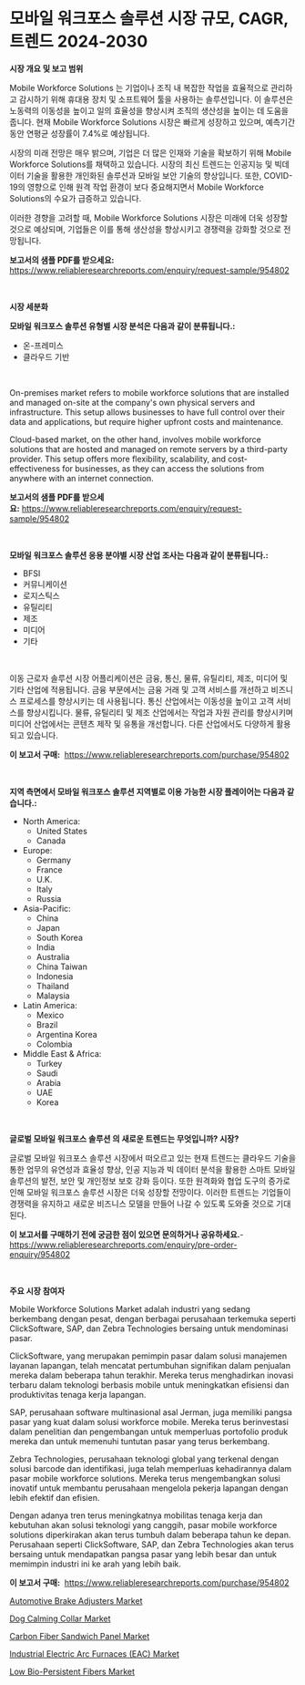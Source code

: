 <p><h1>모바일 워크포스 솔루션 시장 규모, CAGR, 트렌드 2024-2030</h1></p><p><strong>시장 개요 및 보고 범위</strong></p>
<p><p>Mobile Workforce Solutions 는 기업이나 조직 내 복잡한 작업을 효율적으로 관리하고 감시하기 위해 휴대용 장치 및 소프트웨어 툴을 사용하는 솔루션입니다. 이 솔루션은 노동력의 이동성을 높이고 일의 효율성을 향상시켜 조직의 생산성을 높이는 데 도움을 줍니다. 현재 Mobile Workforce Solutions 시장은 빠르게 성장하고 있으며, 예측기간 동안 연평균 성장률이 7.4%로 예상됩니다. </p><p>시장의 미래 전망은 매우 밝으며, 기업은 더 많은 인재와 기술을 확보하기 위해 Mobile Workforce Solutions를 채택하고 있습니다. 시장의 최신 트렌드는 인공지능 및 빅데이터 기술을 활용한 개인화된 솔루션과 모바일 보안 기술의 향상입니다. 또한, COVID-19의 영향으로 인해 원격 작업 환경이 보다 중요해지면서 Mobile Workforce Solutions의 수요가 급증하고 있습니다.</p><p>이러한 경향을 고려할 때, Mobile Workforce Solutions 시장은 미래에 더욱 성장할 것으로 예상되며, 기업들은 이를 통해 생산성을 향상시키고 경쟁력을 강화할 것으로 전망됩니다.</p></p>
<p><strong>보고서의 샘플 PDF를 받으세요:</strong> <a href="https://www.reliableresearchreports.com/enquiry/request-sample/954802">https://www.reliableresearchreports.com/enquiry/request-sample/954802</a></p>
<p>&nbsp;</p>
<p><strong>시장 세분화</strong></p>
<p><strong>모바일 워크포스 솔루션 유형별 시장 분석은 다음과 같이 분류됩니다.:</strong></p>
<p><ul><li>온-프레미스</li><li>클라우드 기반</li></ul></p>
<p>&nbsp;</p>
<p><p>On-premises market refers to mobile workforce solutions that are installed and managed on-site at the company's own physical servers and infrastructure. This setup allows businesses to have full control over their data and applications, but require higher upfront costs and maintenance.</p><p>Cloud-based market, on the other hand, involves mobile workforce solutions that are hosted and managed on remote servers by a third-party provider. This setup offers more flexibility, scalability, and cost-effectiveness for businesses, as they can access the solutions from anywhere with an internet connection.</p></p>
<p><strong>보고서의 샘플 PDF를 받으세요:</strong>&nbsp;<a href="https://www.reliableresearchreports.com/enquiry/request-sample/954802">https://www.reliableresearchreports.com/enquiry/request-sample/954802</a></p>
<p>&nbsp;</p>
<p><strong> 모바일 워크포스 솔루션 응용 분야별 시장 산업 조사는 다음과 같이 분류됩니다.:</strong></p>
<p><ul><li>BFSI</li><li>커뮤니케이션</li><li>로지스틱스</li><li>유틸리티</li><li>제조</li><li>미디어</li><li>기타</li></ul></p>
<p>&nbsp;</p>
<p><p>이동 근로자 솔루션 시장 어플리케이션은 금융, 통신, 물류, 유틸리티, 제조, 미디어 및 기타 산업에 적용됩니다. 금융 부문에서는 금융 거래 및 고객 서비스를 개선하고 비즈니스 프로세스를 향상시키는 데 사용됩니다. 통신 산업에서는 이동성을 높이고 고객 서비스를 향상시킵니다. 물류, 유틸리티 및 제조 산업에서는 작업과 자원 관리를 향상시키며 미디어 산업에서는 콘텐츠 제작 및 유통을 개선합니다. 다른 산업에서도 다양하게 활용되고 있습니다.</p></p>
<p><strong>이 보고서 구매:</strong>&nbsp; <a href="https://www.reliableresearchreports.com/purchase/954802">https://www.reliableresearchreports.com/purchase/954802</a></p>
<p>&nbsp;</p>
<p><strong>지역 측면에서 모바일 워크포스 솔루션 지역별로 이용 가능한 시장 플레이어는 다음과 같습니다.:</strong></p>
<p><ul>
    <li>
        North America:
        <ul>
            <li>United States</li>
            <li>Canada</li>
        </ul>
    </li>
    <li>
        Europe:
        <ul>
            <li>Germany</li>
            <li>France</li>
            <li>U.K.</li>
            <li>Italy</li>
            <li>Russia</li>
        </ul>
    </li>
    <li>
        Asia-Pacific:
        <ul>
            <li>China</li>
            <li>Japan</li>
            <li>South Korea</li>
            <li>India</li>
            <li>Australia</li>
            <li>China Taiwan</li>
            <li>Indonesia</li>
            <li>Thailand</li>
            <li>Malaysia</li>
        </ul>
    </li>
    <li>
        Latin America:
        <ul>
            <li>Mexico</li>
            <li>Brazil</li>
            <li>Argentina Korea</li>
            <li>Colombia</li>
        </ul>
    </li>
    <li>
        Middle East & Africa:
        <ul>
            <li>Turkey</li>
            <li>Saudi</li>
            <li>Arabia</li>
            <li>UAE</li>
            <li>Korea</li>
        </ul>
    </li>
    </ul></p>
<p>&nbsp;</p>
<p><strong>글로벌 모바일 워크포스 솔루션 의 새로운 트렌드는 무엇입니까? 시장?</strong></p>
<p><p>글로벌 모바일 워크포스 솔루션 시장에서 떠오르고 있는 현재 트렌드는 클라우드 기술을 통한 업무의 유연성과 효율성 향상, 인공 지능과 빅 데이터 분석을 활용한 스마트 모바일 솔루션의 발전, 보안 및 개인정보 보호 강화 등이다. 또한 원격화와 협업 도구의 증가로 인해 모바일 워크포스 솔루션 시장은 더욱 성장할 전망이다. 이러한 트렌드는 기업들이 경쟁력을 유지하고 새로운 비즈니스 모델을 만들어 나갈 수 있도록 도와줄 것으로 기대된다.</p></p>
<p><strong>이 보고서를 구매하기 전에 궁금한 점이 있으면 문의하거나 공유하세요.</strong>- <a href="https://www.reliableresearchreports.com/enquiry/pre-order-enquiry/954802">https://www.reliableresearchreports.com/enquiry/pre-order-enquiry/954802</a></p>
<p>&nbsp;</p>
<p><strong>주요 시장 참여자</strong></p>
<p><p>Mobile Workforce Solutions Market adalah industri yang sedang berkembang dengan pesat, dengan berbagai perusahaan terkemuka seperti ClickSoftware, SAP, dan Zebra Technologies bersaing untuk mendominasi pasar.</p><p>ClickSoftware, yang merupakan pemimpin pasar dalam solusi manajemen layanan lapangan, telah mencatat pertumbuhan signifikan dalam penjualan mereka dalam beberapa tahun terakhir. Mereka terus menghadirkan inovasi terbaru dalam teknologi berbasis mobile untuk meningkatkan efisiensi dan produktivitas tenaga kerja lapangan.</p><p>SAP, perusahaan software multinasional asal Jerman, juga memiliki pangsa pasar yang kuat dalam solusi workforce mobile. Mereka terus berinvestasi dalam penelitian dan pengembangan untuk memperluas portofolio produk mereka dan untuk memenuhi tuntutan pasar yang terus berkembang.</p><p>Zebra Technologies, perusahaan teknologi global yang terkenal dengan solusi barcode dan identifikasi, juga telah memperluas kehadirannya dalam pasar mobile workforce solutions. Mereka terus mengembangkan solusi inovatif untuk membantu perusahaan mengelola pekerja lapangan dengan lebih efektif dan efisien.</p><p>Dengan adanya tren terus meningkatnya mobilitas tenaga kerja dan kebutuhan akan solusi teknologi yang canggih, pasar mobile workforce solutions diperkirakan akan terus tumbuh dalam beberapa tahun ke depan. Perusahaan seperti ClickSoftware, SAP, dan Zebra Technologies akan terus bersaing untuk mendapatkan pangsa pasar yang lebih besar dan untuk memimpin industri ini ke arah yang lebih baik.</p></p>
<p><strong>이 보고서 구매:</strong>&nbsp;&nbsp;<a href="https://www.reliableresearchreports.com/purchase/954802">https://www.reliableresearchreports.com/purchase/954802</a></p>
<p><p><a href="https://unruly-ladybug-44b.notion.site/Automotive-Brake-Adjusters-Market-Research-Report-Unlocks-Analysis-on-the-Market-Financial-Status-M-37e523867cbc44b5be0da6488d7f5e1c">Automotive Brake Adjusters Market</a></p><p><a href="https://view.publitas.com/reportprime-1/dog-calming-collar-market-size-evaluating-its-market-trends-growth-and-projections-2024-2031/">Dog Calming Collar Market</a></p><p><a href="https://view.publitas.com/reportprime-1/carbon-fiber-sandwich-panel-market-research-report-the-key-to-successful-business-strategy-forecasted-for-period-from-2024-2031/">Carbon Fiber Sandwich Panel Market</a></p><p><a href="https://cute-banjo-8ca.notion.site/Industrial-Electric-Arc-Furnaces-EAC-Market-Research-Report-Reveals-The-Latest-Trends-And-Opportun-79b687a48750494a84032864315d3feb">Industrial Electric Arc Furnaces (EAC) Market</a></p><p><a href="https://github.com/mauripalmi/Market-Research-Report-List-2/blob/main/low-bio-persistent-fibers-market.md">Low Bio-Persistent Fibers Market</a></p></p>
